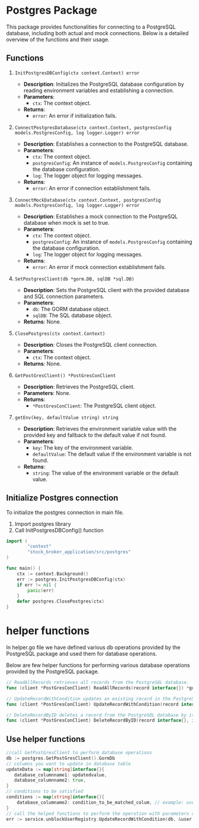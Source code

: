  # Postgres Package

This package provides functionalities for connecting to a PostgreSQL database, including both actual and mock connections. Below is a detailed overview of the functions and their usage. 

## Functions

1. `InitPostgresDBConfig(ctx context.Context) error`

   - **Description**: Initializes the PostgreSQL database configuration by reading environment variables and establishing a connection.
   - **Parameters**:
     - `ctx`: The context object.
   - **Returns**:
     - `error`: An error if initialization fails.

2. `ConnectPostgresDatabase(ctx context.Context, postgresConfig models.PostgresConfig, log logger.Logger) error`

   - **Description**: Establishes a connection to the PostgreSQL database.
   - **Parameters**:
     - `ctx`: The context object.
     - `postgresConfig`: An instance of `models.PostgresConfig` containing the database configuration.
     - `log`: The logger object for logging messages.
   - **Returns**:
     - `error`: An error if connection establishment fails.

3. `ConnectMockDatabase(ctx context.Context, postgresConfig models.PostgresConfig, log logger.Logger) error`

   - **Description**: Establishes a mock connection to the PostgreSQL database when mock is set to true.
   - **Parameters**:
     - `ctx`: The context object.
     - `postgresConfig`: An instance of `models.PostgresConfig` containing the database configuration.
     - `log`: The logger object for logging messages.
   - **Returns**:
     - `error`: An error if mock connection establishment fails.

4. `SetPostgresClient(db *gorm.DB, sqlDB *sql.DB)`

   - **Description**: Sets the PostgreSQL client with the provided database and SQL connection parameters.
   - **Parameters**:
     - `db`: The GORM database object.
     - `sqlDB`: The SQL database object.
   - **Returns**: None.

5. `ClosePostgres(ctx context.Context)`

   - **Description**: Closes the PostgreSQL client connection.
   - **Parameters**:
     - `ctx`: The context object.
   - **Returns**: None.

6. `GetPostGresClient() *PostGresConClient`

   - **Description**: Retrieves the PostgreSQL client.
   - **Parameters**: None.
   - **Returns**:
     - `*PostGresConClient`: The PostgreSQL client object.

7. `getEnv(key, defaultValue string) string`

   - **Description**: Retrieves the environment variable value with the provided key and fallback to the default value if not found.
   - **Parameters**:
     - `key`: The key of the environment variable.
     - `defaultValue`: The default value if the environment variable is not found.
   - **Returns**:
     - `string`: The value of the environment variable or the default value.

## Initialize Postgres connection

To initialize the postgres connection in main file.
1.  Import postgres library 
2.  Call InitPostgresDBConfig() function

```go 
import (
    	"context"
        "stock_broker_application/src/postgres"
)

func main() {
	ctx := context.Background()
	err := postgres.InitPostgresDBConfig(ctx)
	if err != nil {
		panic(err)
	}
	defer postgres.ClosePostgres(ctx)
}
```

# helper functions 

In helper.go file we have defined various db operations provided by the PostgreSQL package and used them for database operations.

Below are few helper functions for performing various database operations provided by the PostgreSQL package.

```go
// ReadAllRecords retrieves all records from the PostgreSQL database.
func (client *PostGresConClient) ReadAllRecords(record interface{}) *gorm.DB

// UpdateRecordWithCondition updates an existing record in the PostgreSQL database with conditions.
func (client *PostGresConClient) UpdateRecordWithCondition(record interface{}, conditions map[string]interface{}, updates map[string]interface{}) *gorm.DB

// DeleteRecordByID deletes a record from the PostgreSQL database by its ID.
func (client *PostGresConClient) DeleteRecordByID(record interface{}, id uint) *gorm.DB
```

## Use helper functions

```go 
//call GetPostGresClient to perform database operations 
db := postgres.GetPostGresClient().GormDb
// columns you want to update in database table 
updateData := map[string]interface{}{
   database_columnname1: updatedvalue,
   database_columnname2: true,
}
// conditions to be satisfied
conditions := map[string]interface{}{
    database_columname2: condition_to_be_matched_colum, // example: userid  (where in sql)
}
// call the helped functions to perform the operation with parameters and conditons 
err := service.unblockUserRegistry.UpdateRecordWithCondition(db, &user, conditions, updateData)
```

